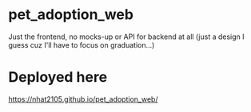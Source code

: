 # pet_adoption_web

Just the frontend, no mocks-up or API for backend at all (just a design I guess cuz I'll have to focus on graduation...)

# Deployed here
https://nhat2105.github.io/pet_adoption_web/
